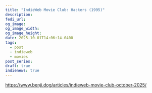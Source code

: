 ```yaml
---
title: "IndieWeb Movie Club: Hackers (1995)"
description:
fedi_url:
og_image:
og_image_width:
og_image_height:
date: 2025-10-01T14:06:14-0400
tags:
  - post
  - indieweb
  - movies
post_series:
draft: true
indienews: true
---
```


https://www.benji.dog/articles/indieweb-movie-club-october-2025/
